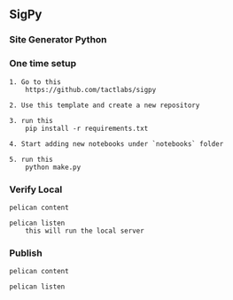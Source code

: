 ## SigPy
### Site Generator Python


### One time setup
```
1. Go to this
    https://github.com/tactlabs/sigpy

2. Use this template and create a new repository

3. run this
    pip install -r requirements.txt

4. Start adding new notebooks under `notebooks` folder

5. run this
    python make.py
```

### Verify Local
```
pelican content

pelican listen
    this will run the local server
```

### Publish
```
pelican content

pelican listen


```